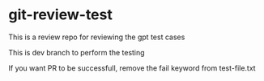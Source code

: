 # git-review-test
This is a review repo for reviewing the gpt test cases

This is dev branch to perform the testing

If you want PR to be successfull, remove the fail keyword from test-file.txt

